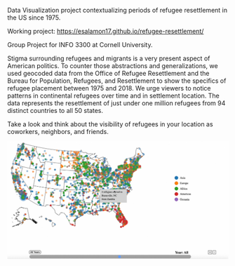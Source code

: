 Data Visualization project contextualizing periods of refugee resettlement in the US since 1975. 

Working project: https://esalamon17.github.io/refugee-resettlement/

Group Project for INFO 3300 at Cornell University.

Stigma surrounding refugees and migrants is a very present aspect of American politics.
To counter those abstractions and generalizations, we used geocoded data
from the Office of Refugee Resettlement and the Bureau for Population, Refugees, and Resettlement
to show the specifics of refugee placement between 1975 and 2018. We urge viewers to notice patterns
in continental refugees over time and in settlement location. The data represents the resettlement
of just under one million refugees from 94 distinct countries to all 50 states.

Take a look and think about the visibility of refugees in your location as coworkers, neighbors, and friends.

![Screenshhot of visualization functioning](refugee_map_clip.jpg)
